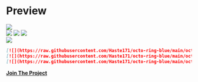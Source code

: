 # Preview

[![](https://rdgb.net/i/yP46k.png)](https://octo-ring.com/)  
[![](https://rdgb.net/i/yaV4v.png)](https://octo-ring.com/p/Haste171/prev) [![](https://rdgb.net/i/nr3l2.png)](https://octo-ring.com/p/Haste171/random) [![](https://rdgb.net/i/vT2Eq.png)](https://octo-ring.com/p/Haste171/next)  
[![](https://rdgb.net/i/57SRX.png)](https://octo-ring.com/)

```md
[![](https://raw.githubusercontent.com/Haste171/octo-ring-blue/main/octo-ring-main.png)](https://octo-ring.com/)  
[![](https://raw.githubusercontent.com/Haste171/octo-ring-blue/main/octo-previous.png)](https://octo-ring.com/p/Haste171/prev) [![](https://raw.githubusercontent.com/Haste171/octo-ring-blue/main/octo-random.png)](https://octo-ring.com/p/Haste171/random) [![](https://raw.githubusercontent.com/Haste171/octo-ring-blue/main/octo-next.png)](https://octo-ring.com/p/Haste171/next)  
[![](https://raw.githubusercontent.com/Haste171/octo-ring-blue/main/octo-bottom.png)](https://octo-ring.com/)
```

**[Join The Project](https://octo-ring.com/)**
